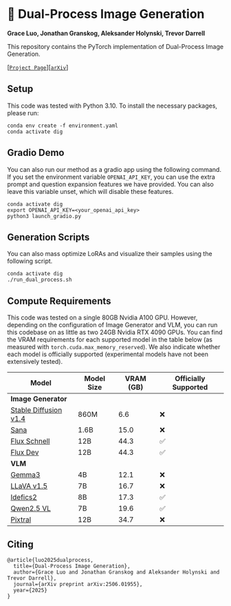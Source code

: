 # 🐢 Dual-Process Image Generation
**Grace Luo, Jonathan Granskog, Aleksander Holynski, Trevor Darrell**

This repository contains the PyTorch implementation of Dual-Process Image Generation.

[[`Project Page`](https://dual-process.github.io)][[`arXiv`]()]

## Setup
This code was tested with Python 3.10. To install the necessary packages, please run:
```
conda env create -f environment.yaml
conda activate dig
```

## Gradio Demo
You can also run our method as a gradio app using the following command.
If you set the environment variable `OPENAI_API_KEY`, you can use the extra prompt and question expansion features we have provided. You can also leave this variable unset, which will disable these features.
```
conda activate dig
export OPENAI_API_KEY=<your_openai_api_key>
python3 launch_gradio.py
```

## Generation Scripts
You can also mass optimize LoRAs and visualize their samples using the following script.
```
conda activate dig
./run_dual_process.sh
```

## Compute Requirements
This code was tested on a single 80GB Nvidia A100 GPU. 
However, depending on the configuration of Image Generator and VLM,
you can run this codebase on as little as two 24GB Nvidia RTX 4090 GPUs.
You can find the VRAM requirements for each supported model in the table below (as measured with `torch.cuda.max_memory_reserved`).
We also indicate whether each model is officially supported (experimental models have not been extensively tested).

Model                                              | Model Size | VRAM (GB) | Officially Supported
---------------------------------------------------|------------|-----------|---------
**Image Generator**                               |            |           |         
[Stable Diffusion v1.4](https://huggingface.co/CompVis/stable-diffusion-v1-4) | 860M | 6.6 | ❌
[Sana](https://huggingface.co/Efficient-Large-Model/Sana_1600M_512px_diffusers) | 1.6B | 15.0 | ❌
[Flux Schnell](https://huggingface.co/black-forest-labs/FLUX.1-schnell)        | 12B  | 44.3 | ✅
[Flux Dev](https://huggingface.co/black-forest-labs/FLUX.1-dev)                | 12B  | 44.3 | ✅
**VLM**                                            |            |           |         
[Gemma3](https://huggingface.co/google/gemma-3-4b-it)                          | 4B   | 12.1 | ❌
[LLaVA v1.5](https://huggingface.co/llava-hf/llava-1.5-7b-hf)                  | 7B   | 16.7 | ❌
[Idefics2](https://huggingface.co/HuggingFaceM4/idefics2-8b)                   | 8B   | 17.3 | ✅
[Qwen2.5 VL](https://huggingface.co/Qwen/Qwen2.5-VL-7B-Instruct)               | 7B   | 19.6 | ✅
[Pixtral](https://huggingface.co/mistral-community/pixtral-12b)                | 12B  | 34.7 | ❌

## Citing
```
@article{luo2025dualprocess,
  title={Dual-Process Image Generation},
  author={Grace Luo and Jonathan Granskog and Aleksander Holynski and Trevor Darrell},
  journal={arXiv preprint arXiv:2506.01955},
  year={2025}
}
```
